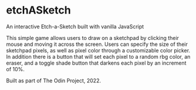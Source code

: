 # etchASketch
An interactive Etch-a-Sketch built with vanilla JavaScript

This simple game allows users to draw on a sketchpad by clicking their mouse and moving it across the screen. Users can specify the size of their sketchpad pixels, as well as pixel color through a customizable color picker. In addition there is a button that will set each pixel to a random rbg color, an eraser, and a toggle shade button that darkens each pixel by an increment of 10%.

Built as part of The Odin Project, 2022.